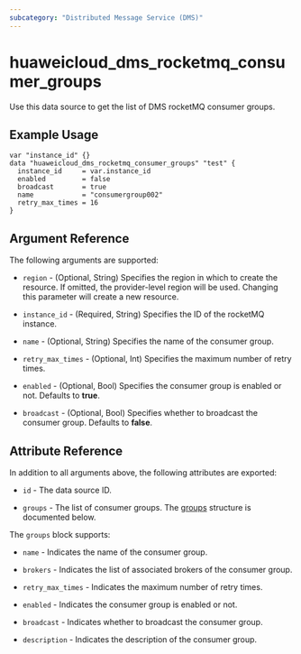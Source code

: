 ```yaml
---
subcategory: "Distributed Message Service (DMS)"
---
```


# huaweicloud_dms_rocketmq_consumer_groups

Use this data source to get the list of DMS rocketMQ consumer groups.

## Example Usage

```hcl
var "instance_id" {}
data "huaweicloud_dms_rocketmq_consumer_groups" "test" {
  instance_id     = var.instance_id
  enabled         = false
  broadcast       = true
  name            = "consumergroup002"
  retry_max_times = 16
}
```

## Argument Reference

The following arguments are supported:

* `region` - (Optional, String) Specifies the region in which to create the resource.
  If omitted, the provider-level region will be used. Changing this parameter will create a new resource.

* `instance_id` - (Required, String) Specifies the ID of the rocketMQ instance.

* `name` - (Optional, String) Specifies the name of the consumer group.

* `retry_max_times` - (Optional, Int) Specifies the maximum number of retry times.

* `enabled` - (Optional, Bool) Specifies the consumer group is enabled or not. Defaults to **true**.

* `broadcast` - (Optional, Bool) Specifies whether to broadcast the consumer group. Defaults to **false**.

## Attribute Reference

In addition to all arguments above, the following attributes are exported:

* `id` - The data source ID.

* `groups` - The list of consumer groups.
  The [groups](#DMS_rockermq_consumer_groups) structure is documented below.

<a name="DMS_rockermq_consumer_groups"></a>
The `groups` block supports:

* `name` - Indicates the name of the consumer group.

* `brokers` - Indicates the list of associated brokers of the consumer group.

* `retry_max_times` - Indicates the maximum number of retry times.

* `enabled` - Indicates the consumer group is enabled or not.

* `broadcast` - Indicates whether to broadcast the consumer group.

* `description` - Indicates the description of the consumer group.
